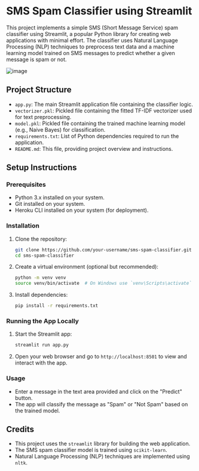 

# SMS Spam Classifier using Streamlit

This project implements a simple SMS (Short Message Service) spam classifier using Streamlit, a popular Python library for creating web applications with minimal effort. The classifier uses Natural Language Processing (NLP) techniques to preprocess text data and a machine learning model trained on SMS messages to predict whether a given message is spam or not.

![image](https://github.com/yashal-ali/SpamScanner/assets/96627139/d558ebe9-4b70-4c3b-86b4-595e4055dfa2)


## Project Structure

- `app.py`: The main Streamlit application file containing the classifier logic.
- `vectorizer.pkl`: Pickled file containing the fitted TF-IDF vectorizer used for text preprocessing.
- `model.pkl`: Pickled file containing the trained machine learning model (e.g., Naive Bayes) for classification.
- `requirements.txt`: List of Python dependencies required to run the application.
- `README.md`: This file, providing project overview and instructions.

## Setup Instructions

### Prerequisites

- Python 3.x installed on your system.
- Git installed on your system.
- Heroku CLI installed on your system (for deployment).

### Installation

1. Clone the repository:
   ```bash
   git clone https://github.com/your-username/sms-spam-classifier.git
   cd sms-spam-classifier
   ```

2. Create a virtual environment (optional but recommended):
   ```bash
   python -m venv venv
   source venv/bin/activate  # On Windows use `venv\Scripts\activate`
   ```

3. Install dependencies:
   ```bash
   pip install -r requirements.txt
   ```

### Running the App Locally

1. Start the Streamlit app:
   ```bash
   streamlit run app.py
   ```

2. Open your web browser and go to `http://localhost:8501` to view and interact with the app.

### Usage

- Enter a message in the text area provided and click on the "Predict" button.
- The app will classify the message as "Spam" or "Not Spam" based on the trained model.



## Credits

- This project uses the `streamlit` library for building the web application.
- The SMS spam classifier model is trained using `scikit-learn`.
- Natural Language Processing (NLP) techniques are implemented using `nltk`.



